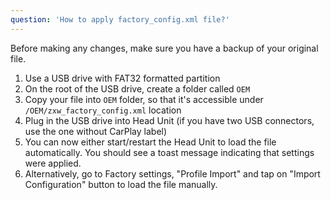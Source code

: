```yaml
---
question: 'How to apply factory_config.xml file?'
---
```

Before making any changes, make sure you have a backup of your original file.

1. Use a USB drive with FAT32 formatted partition
2. On the root of the USB drive, create a folder called `OEM`
3. Copy your file into `OEM` folder, so that it's accessible under `/OEM/zxw_factory_config.xml` location
4. Plug in the USB drive into Head Unit (if you have two USB connectors, use the one without CarPlay label)
5. You can now either start/restart the Head Unit to load the file automatically. You should see a toast message indicating that settings were applied. 
6. Alternatively, go to Factory settings, "Profile Import" and tap on "Import Configuration" button to load the file manually.
